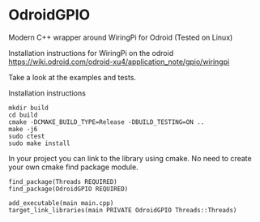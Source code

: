 # OdroidGPIO
Modern C++ wrapper around WiringPi for Odroid (Tested on Linux)

Installation instructions for WiringPi on the odroid
https://wiki.odroid.com/odroid-xu4/application_note/gpio/wiringpi

Take a look at the examples and tests.

Installation instructions
```
mkdir build
cd build
cmake -DCMAKE_BUILD_TYPE=Release -DBUILD_TESTING=ON ..
make -j6
sudo ctest 
sudo make install
```

In your project you can link to the library using cmake. No need to create your own cmake find package module.
```
find_package(Threads REQUIRED)
find_package(OdroidGPIO REQUIRED)

add_executable(main main.cpp)
target_link_libraries(main PRIVATE OdroidGPIO Threads::Threads)
```
